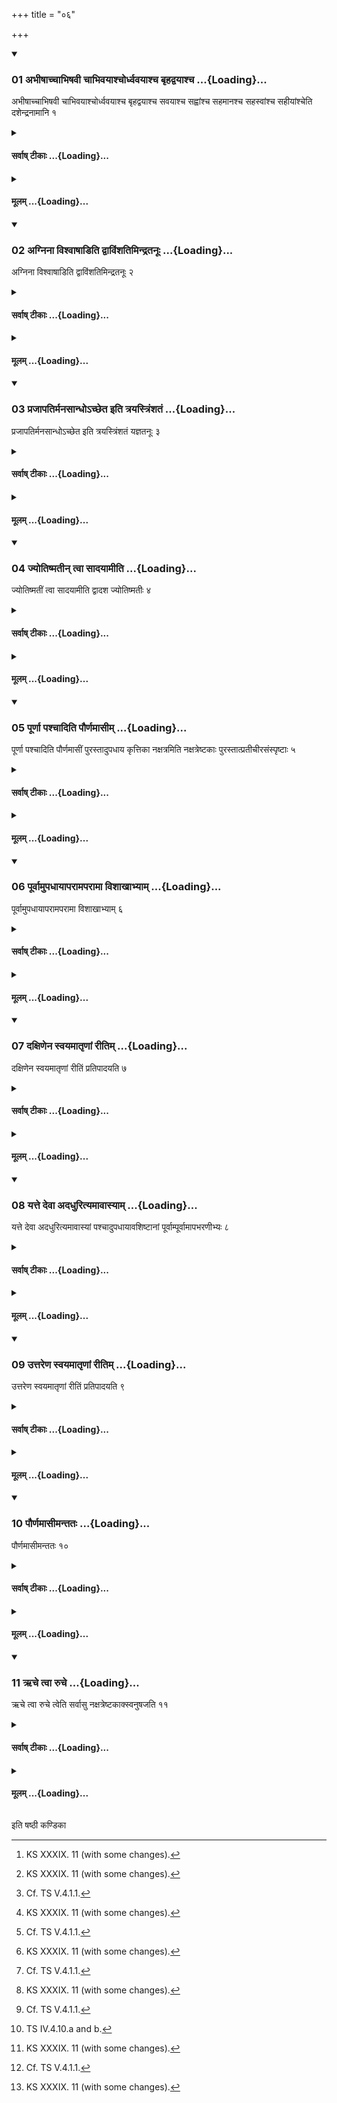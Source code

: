 +++
title = "०६"

+++

<div class="js_include" includetitle="true" newlevelforh1="3" unfilled url="/vedAH_yajuH/taittirIyam/sUtram/ApastambaH/shrautam/vishvAsa-prastutiH/17/06/01_abhIShAchchAbhiShavI_chAbhivayAshchordhvavayAshcha_bRhadvayAshcha.md">
<details open><summary><h3>01 अभीषाच्चाभिषवी चाभिवयाश्चोर्ध्ववयाश्च बृहद्वयाश्च ...{Loading}...</h3></summary>

अभीषाच्चाभिषवी चाभिवयाश्चोर्ध्ववयाश्च बृहद्वयाश्च सवयाश्च सह्वांश्च सहमानश्च सहस्वांश्च सहीयांश्चेति दशेन्द्रनामानि १
</details>
</div>
<div class="js_include collapsed" newlevelforh1="4" title="सर्वाष् टीकाः" unfilled url="/vedAH_yajuH/taittirIyam/sUtram/ApastambaH/shrautam/sarvASh_TIkAH/17/06/01_abhIShAchchAbhiShavI_chAbhivayAshchordhvavayAshcha_bRhadvayAshcha.md">
<details><summary><h4>सर्वाष् टीकाः ...{Loading}...</h4></summary>
<details><summary>थिते</summary>

1. With abhīṣāccābhiṣavi ca...[^1] (the Adhvaryu) places the ten (bricks called) Indranāmāni (Indra's Names).   

[^1]: KS XXXIX. 11 (with some changes).  
</details>
</details>
</div>
<div class="js_include collapsed" newlevelforh1="4" title="मूलम्" unfilled url="/vedAH_yajuH/taittirIyam/sUtram/ApastambaH/shrautam/mUlam/17/06/01_abhIShAchchAbhiShavI_chAbhivayAshchordhvavayAshcha_bRhadvayAshcha.md">
<details><summary><h4>मूलम् ...{Loading}...</h4></summary>

अभीषाच्चाभिषवी चाभिवयाश्चोर्ध्ववयाश्च बृहद्वयाश्च सवयाश्च सह्वांश्च सहमानश्च सहस्वांश्च सहीयांश्चेति दशेन्द्रनामानि १
</details>
</div>
<div class="js_include" includetitle="true" newlevelforh1="3" unfilled url="/vedAH_yajuH/taittirIyam/sUtram/ApastambaH/shrautam/vishvAsa-prastutiH/17/06/02_agninA_vishvAShADiti_dvAviMshatimindratanUH.md">
<details open><summary><h3>02 अग्निना विश्वाषाडिति द्वाविंशतिमिन्द्रतनूः ...{Loading}...</h3></summary>

अग्निना विश्वाषाडिति द्वाविंशतिमिन्द्रतनूः २
</details>
</div>
<div class="js_include collapsed" newlevelforh1="4" title="सर्वाष् टीकाः" unfilled url="/vedAH_yajuH/taittirIyam/sUtram/ApastambaH/shrautam/sarvASh_TIkAH/17/06/02_agninA_vishvAShADiti_dvAviMshatimindratanUH.md">
<details><summary><h4>सर्वाष् टीकाः ...{Loading}...</h4></summary>
<details><summary>थिते</summary>

2. With agninā viśvāṣāṭ...[^1] (he places) the twenty-two Indratanū (Indra's forms) (bricks).[^2]  

[^1]: TS IV.4.3.  

[^2]: Cf. TS V.4.1.1. 
</details>
</details>
</div>
<div class="js_include collapsed" newlevelforh1="4" title="मूलम्" unfilled url="/vedAH_yajuH/taittirIyam/sUtram/ApastambaH/shrautam/mUlam/17/06/02_agninA_vishvAShADiti_dvAviMshatimindratanUH.md">
<details><summary><h4>मूलम् ...{Loading}...</h4></summary>

अग्निना विश्वाषाडिति द्वाविंशतिमिन्द्रतनूः २
</details>
</div>
<div class="js_include" includetitle="true" newlevelforh1="3" unfilled url="/vedAH_yajuH/taittirIyam/sUtram/ApastambaH/shrautam/vishvAsa-prastutiH/17/06/03_prajApatirmanasAndho-chCheta_iti_trayastriMshataM.md">
<details open><summary><h3>03 प्रजापतिर्मनसान्धोऽच्छेत इति त्रयस्त्रिंशतं ...{Loading}...</h3></summary>

प्रजापतिर्मनसान्धोऽच्छेत इति त्रयस्त्रिंशतं यज्ञतनूः ३
</details>
</div>
<div class="js_include collapsed" newlevelforh1="4" title="सर्वाष् टीकाः" unfilled url="/vedAH_yajuH/taittirIyam/sUtram/ApastambaH/shrautam/sarvASh_TIkAH/17/06/03_prajApatirmanasAndho-chCheta_iti_trayastriMshataM.md">
<details><summary><h4>सर्वाष् टीकाः ...{Loading}...</h4></summary>
<details><summary>थिते</summary>

3. With prajāpatir manasāndhoccheta...[^1] (he places) the thirtythree Yajñatanū (Forms of sacrifices) (bricks).[^2]  

[^1]: TS IV.4.9.  

[^2]: Cf. TS V.4.1.1.   
</details>
</details>
</div>
<div class="js_include collapsed" newlevelforh1="4" title="मूलम्" unfilled url="/vedAH_yajuH/taittirIyam/sUtram/ApastambaH/shrautam/mUlam/17/06/03_prajApatirmanasAndho-chCheta_iti_trayastriMshataM.md">
<details><summary><h4>मूलम् ...{Loading}...</h4></summary>

प्रजापतिर्मनसान्धोऽच्छेत इति त्रयस्त्रिंशतं यज्ञतनूः ३
</details>
</div>
<div class="js_include" includetitle="true" newlevelforh1="3" unfilled url="/vedAH_yajuH/taittirIyam/sUtram/ApastambaH/shrautam/vishvAsa-prastutiH/17/06/04_jyotiShmatIn_tvA_sAdayAmIti.md">
<details open><summary><h3>04 ज्योतिष्मतीन् त्वा सादयामीति ...{Loading}...</h3></summary>

ज्योतिष्मतीं त्वा सादयामीति द्वादश ज्योतिष्मतीः ४
</details>
</div>
<div class="js_include collapsed" newlevelforh1="4" title="सर्वाष् टीकाः" unfilled url="/vedAH_yajuH/taittirIyam/sUtram/ApastambaH/shrautam/sarvASh_TIkAH/17/06/04_jyotiShmatIn_tvA_sAdayAmIti.md">
<details><summary><h4>सर्वाष् टीकाः ...{Loading}...</h4></summary>
<details><summary>थिते</summary>

4. With jyotiṣmatīṁ tvā sādayāmi....[^1] (he places) the twelve Jyotiṣmatī (Bright) (bricks).[^2]  

[^1]: TS I.4.34.  

[^2]: Cf. V.4.1.3. 
</details>
</details>
</div>
<div class="js_include collapsed" newlevelforh1="4" title="मूलम्" unfilled url="/vedAH_yajuH/taittirIyam/sUtram/ApastambaH/shrautam/mUlam/17/06/04_jyotiShmatIn_tvA_sAdayAmIti.md">
<details><summary><h4>मूलम् ...{Loading}...</h4></summary>

ज्योतिष्मतीं त्वा सादयामीति द्वादश ज्योतिष्मतीः ४
</details>
</div>
<div class="js_include" includetitle="true" newlevelforh1="3" unfilled url="/vedAH_yajuH/taittirIyam/sUtram/ApastambaH/shrautam/vishvAsa-prastutiH/17/06/05_pUrNA_pashchAditi_paurNamAsIm.md">
<details open><summary><h3>05 पूर्णा पश्चादिति पौर्णमासीम् ...{Loading}...</h3></summary>

पूर्णा पश्चादिति पौर्णमासीं पुरस्तादुपधाय कृत्तिका नक्षत्रमिति नक्षत्रेष्टकाः पुरस्तात्प्रतीचीरसंस्पृष्टाः ५
</details>
</div>
<div class="js_include collapsed" newlevelforh1="4" title="सर्वाष् टीकाः" unfilled url="/vedAH_yajuH/taittirIyam/sUtram/ApastambaH/shrautam/sarvASh_TIkAH/17/06/05_pUrNA_pashchAditi_paurNamAsIm.md">
<details><summary><h4>सर्वाष् टीकाः ...{Loading}...</h4></summary>
<details><summary>थिते</summary>

5. After having kept the Paurṇamāsī (Full-moon-)(brick) in the east with purṇā paścāt...,[^1] he places the Nakṣatra (Constellation) (bricks)[^2] in the east with their faces to the west, without letting them touch each other, with kṛttikā nakṣatram....[^3]  

[^1]: TS IV.4.10.c.a.  

[^2]: Cf. TS V.4.1.4.  

[^3]: TS IV.4.10.a and b.  
</details>
</details>
</div>
<div class="js_include collapsed" newlevelforh1="4" title="मूलम्" unfilled url="/vedAH_yajuH/taittirIyam/sUtram/ApastambaH/shrautam/mUlam/17/06/05_pUrNA_pashchAditi_paurNamAsIm.md">
<details><summary><h4>मूलम् ...{Loading}...</h4></summary>

पूर्णा पश्चादिति पौर्णमासीं पुरस्तादुपधाय कृत्तिका नक्षत्रमिति नक्षत्रेष्टकाः पुरस्तात्प्रतीचीरसंस्पृष्टाः ५
</details>
</div>
<div class="js_include" includetitle="true" newlevelforh1="3" unfilled url="/vedAH_yajuH/taittirIyam/sUtram/ApastambaH/shrautam/vishvAsa-prastutiH/17/06/06_pUrvAmupadhAyAparAmaparAmA_vishAkhAbhyAm.md">
<details open><summary><h3>06 पूर्वामुपधायापरामपरामा विशाखाभ्याम् ...{Loading}...</h3></summary>

पूर्वामुपधायापरामपरामा विशाखाभ्याम् ६
</details>
</div>
<div class="js_include collapsed" newlevelforh1="4" title="सर्वाष् टीकाः" unfilled url="/vedAH_yajuH/taittirIyam/sUtram/ApastambaH/shrautam/sarvASh_TIkAH/17/06/06_pUrvAmupadhAyAparAmaparAmA_vishAkhAbhyAm.md">
<details><summary><h4>सर्वाष् टीकाः ...{Loading}...</h4></summary>
<details><summary>थिते</summary>

6. Each time after having placed the earlier (brick) Che places) the next (brick) upto the Viśākhā-brick.  
</details>
</details>
</div>
<div class="js_include collapsed" newlevelforh1="4" title="मूलम्" unfilled url="/vedAH_yajuH/taittirIyam/sUtram/ApastambaH/shrautam/mUlam/17/06/06_pUrvAmupadhAyAparAmaparAmA_vishAkhAbhyAm.md">
<details><summary><h4>मूलम् ...{Loading}...</h4></summary>

पूर्वामुपधायापरामपरामा विशाखाभ्याम् ६
</details>
</div>
<div class="js_include" includetitle="true" newlevelforh1="3" unfilled url="/vedAH_yajuH/taittirIyam/sUtram/ApastambaH/shrautam/vishvAsa-prastutiH/17/06/07_daxiNena_svayamAtRNAM_rItim.md">
<details open><summary><h3>07 दक्षिणेन स्वयमातृणां रीतिम् ...{Loading}...</h3></summary>

दक्षिणेन स्वयमातृणां रीतिं प्रतिपादयति ७
</details>
</div>
<div class="js_include collapsed" newlevelforh1="4" title="सर्वाष् टीकाः" unfilled url="/vedAH_yajuH/taittirIyam/sUtram/ApastambaH/shrautam/sarvASh_TIkAH/17/06/07_daxiNena_svayamAtRNAM_rItim.md">
<details><summary><h4>सर्वाष् टीकाः ...{Loading}...</h4></summary>
<details><summary>थिते</summary>

7. He brings the line up to the south of the naturally per forated (stone).  

</details>
</details>
</div>
<div class="js_include collapsed" newlevelforh1="4" title="मूलम्" unfilled url="/vedAH_yajuH/taittirIyam/sUtram/ApastambaH/shrautam/mUlam/17/06/07_daxiNena_svayamAtRNAM_rItim.md">
<details><summary><h4>मूलम् ...{Loading}...</h4></summary>

दक्षिणेन स्वयमातृणां रीतिं प्रतिपादयति ७
</details>
</div>
<div class="js_include" includetitle="true" newlevelforh1="3" unfilled url="/vedAH_yajuH/taittirIyam/sUtram/ApastambaH/shrautam/vishvAsa-prastutiH/17/06/08_yatte_devA_adadhurityamAvAsyAm.md">
<details open><summary><h3>08 यत्ते देवा अदधुरित्यमावास्याम् ...{Loading}...</h3></summary>

यत्ते देवा अदधुरित्यमावास्यां पश्चादुपधायावशिष्टानां पूर्वाम्पूर्वामापभरणीभ्यः ८
</details>
</div>
<div class="js_include collapsed" newlevelforh1="4" title="सर्वाष् टीकाः" unfilled url="/vedAH_yajuH/taittirIyam/sUtram/ApastambaH/shrautam/sarvASh_TIkAH/17/06/08_yatte_devA_adadhurityamAvAsyAm.md">
<details><summary><h4>सर्वाष् टीकाः ...{Loading}...</h4></summary>
<details><summary>थिते</summary>

8. After having placed the Amāvāsyā (New-moon) (brick) with yat te devā adadhuḥ...[^1] in the west, (he places)[^2] each time one of the remaining bricks to the east of the earlier one) upto Apabharaṇī (brick).  

[^1]: TS IV.4.10.c.b.  

[^2]: With TS IV.4.10.b.  
</details>
</details>
</div>
<div class="js_include collapsed" newlevelforh1="4" title="मूलम्" unfilled url="/vedAH_yajuH/taittirIyam/sUtram/ApastambaH/shrautam/mUlam/17/06/08_yatte_devA_adadhurityamAvAsyAm.md">
<details><summary><h4>मूलम् ...{Loading}...</h4></summary>

यत्ते देवा अदधुरित्यमावास्यां पश्चादुपधायावशिष्टानां पूर्वाम्पूर्वामापभरणीभ्यः ८
</details>
</div>
<div class="js_include" includetitle="true" newlevelforh1="3" unfilled url="/vedAH_yajuH/taittirIyam/sUtram/ApastambaH/shrautam/vishvAsa-prastutiH/17/06/09_uttareNa_svayamAtRNAM_rItim.md">
<details open><summary><h3>09 उत्तरेण स्वयमातृणां रीतिम् ...{Loading}...</h3></summary>

उत्तरेण स्वयमातृणां रीतिं प्रतिपादयति ९
</details>
</div>
<div class="js_include collapsed" newlevelforh1="4" title="सर्वाष् टीकाः" unfilled url="/vedAH_yajuH/taittirIyam/sUtram/ApastambaH/shrautam/sarvASh_TIkAH/17/06/09_uttareNa_svayamAtRNAM_rItim.md">
<details><summary><h4>सर्वाष् टीकाः ...{Loading}...</h4></summary>
<details><summary>थिते</summary>

9. He brings the line upto the north of the naturally perforated stone.   
</details>
</details>
</div>
<div class="js_include collapsed" newlevelforh1="4" title="मूलम्" unfilled url="/vedAH_yajuH/taittirIyam/sUtram/ApastambaH/shrautam/mUlam/17/06/09_uttareNa_svayamAtRNAM_rItim.md">
<details><summary><h4>मूलम् ...{Loading}...</h4></summary>

उत्तरेण स्वयमातृणां रीतिं प्रतिपादयति ९
</details>
</div>
<div class="js_include" includetitle="true" newlevelforh1="3" unfilled url="/vedAH_yajuH/taittirIyam/sUtram/ApastambaH/shrautam/vishvAsa-prastutiH/17/06/10_paurNamAsImantataH.md">
<details open><summary><h3>10 पौर्णमासीमन्ततः ...{Loading}...</h3></summary>

पौर्णमासीमन्ततः १०
</details>
</div>
<div class="js_include collapsed" newlevelforh1="4" title="सर्वाष् टीकाः" unfilled url="/vedAH_yajuH/taittirIyam/sUtram/ApastambaH/shrautam/sarvASh_TIkAH/17/06/10_paurNamAsImantataH.md">
<details><summary><h4>सर्वाष् टीकाः ...{Loading}...</h4></summary>
<details><summary>थिते</summary>

10. The full-moon(-brick) at the end.  
</details>
</details>
</div>
<div class="js_include collapsed" newlevelforh1="4" title="मूलम्" unfilled url="/vedAH_yajuH/taittirIyam/sUtram/ApastambaH/shrautam/mUlam/17/06/10_paurNamAsImantataH.md">
<details><summary><h4>मूलम् ...{Loading}...</h4></summary>

पौर्णमासीमन्ततः १०
</details>
</div>
<div class="js_include" includetitle="true" newlevelforh1="3" unfilled url="/vedAH_yajuH/taittirIyam/sUtram/ApastambaH/shrautam/vishvAsa-prastutiH/17/06/11_Rche_tvA_ruche.md">
<details open><summary><h3>11 ऋचे त्वा रुचे ...{Loading}...</h3></summary>

ऋचे त्वा रुचे त्वेति सर्वासु नक्षत्रेष्टकाक्स्वनुषजति ११
</details>
</div>
<div class="js_include collapsed" newlevelforh1="4" title="सर्वाष् टीकाः" unfilled url="/vedAH_yajuH/taittirIyam/sUtram/ApastambaH/shrautam/sarvASh_TIkAH/17/06/11_Rche_tvA_ruche.md">
<details><summary><h4>सर्वाष् टीकाः ...{Loading}...</h4></summary>
<details><summary>थिते</summary>

11. He adds R̥ce tvā ruce tvā[^1] to all (each formulae used for placing) the Nakṣatra(-bricks).   

[^1]: TS IV.4.10.a.b.  
</details>
</details>
</div>
<div class="js_include collapsed" newlevelforh1="4" title="मूलम्" unfilled url="/vedAH_yajuH/taittirIyam/sUtram/ApastambaH/shrautam/mUlam/17/06/11_Rche_tvA_ruche.md">
<details><summary><h4>मूलम् ...{Loading}...</h4></summary>

ऋचे त्वा रुचे त्वेति सर्वासु नक्षत्रेष्टकाक्स्वनुषजति ११
</details>
</div>

  
इति षष्ठी कण्डिका 
